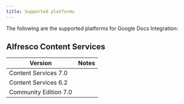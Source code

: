 ```yaml
---
title: Supported platforms
---
```


The following are the supported platforms for Google Docs Integration:

## Alfresco Content Services

| Version | Notes |
| ------- | ----- |
| Content Services 7.0 | |
| Content Services 6.2 | |
| Community Edition 7.0 | |
